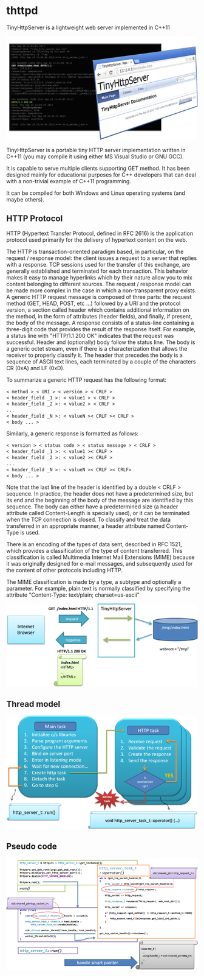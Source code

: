# thttpd
TinyHttpServer is a lightweight web server implemented in C++11

![TinyHttpServer](pics/tinyhttp.png)

TinyHttpServer is a portable tiny HTTP server implementation written in C++11 (you may compile it using either MS Visual Studio or GNU GCC).

It is capable to serve multiple clients supporting GET method. 
It has been designed mainly for educational purposes for C++ developers that can deal with a non-trivial example of C++11 programming.

It can be compiled for both Windows and Linux operating systems (and maybe others).

## HTTP Protocol
HTTP (Hypertext Transfer Protocol, defined in RFC 2616) is the application protocol used primarily for the delivery of hypertext content on the web. 

The HTTP is transaction-oriented paradigm based, in particular, on the request / response model: the client issues a request to a server that replies with a response. 
TCP sessions used for the transfer of this exchange, are generally established and terminated for each transaction. 
This behavior makes it easy to manage hyperlinks which by their nature allow you to mix content belonging to different sources.
The request / response model can be made more complex in the case in which a non-transparent proxy exists.
A generic HTTP request message is composed of three parts: 
the request method (GET, HEAD, POST, etc ...) followed by a URI and the protocol version, 
a section called header which contains additional information on the method, in the form of attributes (header fields), and finally, if present, 
the body of the message. 
A response consists of a status-line containing a three-digit code that provides the result of the response itself. 
For example, a status line with "HTTP/1.1 200 OK" indicates that the request was successful. 
Header and (optionally) body follow the status line.
The body is a generic octet stream, even if there is a characterization that allows the receiver to properly classify it. 
The header that precedes the body is a sequence of ASCII text lines, each terminated by a couple of the characters CR (0xA) and LF (0xD). 

To summarize a generic HTTP request has the following format:

```
< method > < URI > < version > < CRLF >
< header_field _1 >: < value1 > < CRLF >
< header_field _2 >: < value2 > < CRLF >
...
< header_field _N >: < valueN >< CRLF >< CRLF >
< body ... >
```

Similarly, a generic response is formatted as follows:

```
< version > < status code > < status message > < CRLF >
< header_field _1 >: < value1 >< CRLF >
< header_field _2 >: < value2 >< CRLF >
...
< header_field _N >: < valueN >< CRLF >< CRLF>
< body ... >
```

Note that the last line of the header is identified by a double < CRLF > sequence. 
In practice, the header does not have a predetermined size, but its end and the beginning of the body of the message are identified by this sequence.
The body can either have a predetermined size (a header attribute called Content-Length is specially used), or it can be terminated when the TCP connection is closed.
To classify and treat the data transferred in an appropriate manner, a header attribute named Content-Type is used.

There is an encoding of the types of data sent, described in RFC 1521, which provides a classification of the type of content transferred. 
This classification is called Multimedia Internet Mail Extensions (MIME) because it was originally designed for e-mail messages, and subsequently used for the content of other protocols including HTTP. 

The MIME classification is made by a type, a subtype and optionally a parameter. For example, plain text is normally classified by specifying the attribute 
"Content-Type: text/plain; charset=us-ascii"

![HTTP Server](pics/tinyhttp1.png)

## Thread model
![HTTP Server](pics/tinyhttp2.png)

## Pseudo code
![HTTP Server](pics/tinyhttp3.png)

